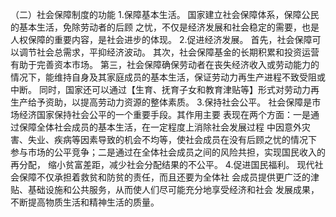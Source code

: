 
（二）社会保障制度的功能
1.保障基本生活。
    国家建立社会保障体系，保障公民的基本生活，免除劳动者的后顾
    之忧，不仅是经济发展和社会稳定的需要，也是人权保障的重要内容，是社会进步的体现。
2.促进经济发展。
    首先，社会保障可以调节社会总需求，平抑经济波动。
    其次，社会保障基金的长期积累和投资运营有助于完善资本市场。
    第三，社会保障确保劳动者在丧失经济收入或劳动能力的情况下，能维持自身及其家庭成员的基本生活，保证劳动力再生产进程不致受阻或中断。
    同时，国家还可以通过【生育、抚育子女和教育津贴等】形式对劳动力再生产给予资助，以提高劳动力资源的整体素质。
3.保持社会公平。
    社会保障是市场经济国家保持社会公平的一个重要手段。其作用主要
    表现在两个方面：一是通过保障全体社会成员的基本生活，在一定程度上消除社会发展过程
    中因意外灾害、失业、疾病等因素导致的机会不均等，使社会成员在没有后顾之忧的情况下
    参与市场的公平竞争；二是通过在全体社会成员之间的风险共担，实现国民收入的再分配，
    缩小贫富差距，减少社会分配结果的不公平。
4.促进国民福利。
    现代社会保障不仅承担着救贫和防贫的责任，而且还要为全体社
    会成员提供更广泛的津贴、基础设施和公共服务，从而使人们尽可能充分地享受经济和社会
    发展成果，不断提高物质生活和精神生活的质量。
